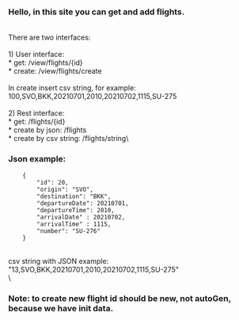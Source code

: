 ### Hello, in this site you can get and add flights.
\
    There are two interfaces:\
\
    1) User interface:\
        * get: /view/flights/{id}\
        * create: /view/flights/create\
\
    In create insert csv string, for example: 100,SVO,BKK,20210701,2010,20210702,1115,SU-275\
\
    2) Rest interface:\
        * get: /flights/{id} \
        * create by json: /flights \
        * create by csv string: /flights/string\
### Json example:
        {
            "id": 20,
            "origin": "SVO",
            "destination": "BKK",
            "departureDate": 20210701,
            "departureTime": 2010,
            "arrivalDate" : 20210702,
            "arrivalTime" : 1115, 
            "number": "SU-276"
        }
\
    csv string with JSON example:\
        "13,SVO,BKK,20210701,2010,20210702,1115,SU-275"\
\
### Note: to create new flight id should be new, not autoGen, because we have init data.
